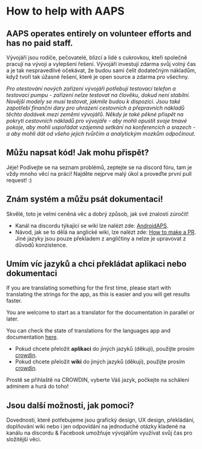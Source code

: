 # How to help with AAPS

## AAPS operates entirely on volunteer efforts and has no paid staff.

Vývojáři jsou rodiče, pečovatelé, blízcí a lidé s cukrovkou, kteří společně pracují na vývoji a vylepšení řešení. Vývojáři investují zdarma svůj volný čas a je tak nespravedlivé očekávat, že budou sami čelit dodatečným nákladům, když tvoří tak úžasné řešení, které je open source a zdarma pro všechny.

*Pro otestování nových zařízení vývojáři potřebují testovací telefon a testovací pumpu - zařízení nelze testovat na člověku, dokud není stabilní. Novější modely se musí testovat, jakmile budou k dispozici. Jsou také zapotřebí finanční dary pro uhrazení cestovních a přepravních nákladů těchto dodávek mezi zeměmi vývojářů. Někdy je také pěkné přispět na pokrytí cestovních nákladů pro vývojáře - aby mohli opustit svoje tmavé pokoje, aby mohli uspořádat vzájemná setkání na konferencích a srazech - a aby mohli dát od všeho jejich tvůrčím a analytickým mozkům odpočinout.*

## Můžu napsat kód! Jak mohu přispět?

Jéje! Podívejte se na seznam problémů, zeptejte se na discord fóru, tam je vždy mnoho věcí na práci! Najděte nejprve malý úkol a proveďte první pull request! :)

## Znám systém a můžu psát dokumentaci!

Skvělé, toto je velmi ceněná věc a dobrý způsob, jak své znalosti zúročit!

* Kanál na discordu týkající se wiki lze nalézt zde: [AndroidAPS](https://discord.gg/4fQUWHZ4Mw). 
* Návod, jak se to dělá na anglické wiki, lze nalézt zde: [How to make a PR](../make-a-PR.md). Jiné jazyky jsou pouze překladem z angličtiny a nelze je upravovat z důvodů konzistence.

## Umím víc jazyků a chci překládat aplikaci nebo dokumentaci

If you are translating something for the first time, please start with translating the strings for the app, as this is easier and you will get results faster.

You are welcome to start as a translator for the documentation in parallel or later.

You can check the state of translations for the languages app and documentation [here](../Administration/stateTranslations.md).

* Pokud chcete přeložit **aplikaci** do jiných jazyků (děkuji), použijte prosím [crowdin](https://crowdin.com/project/androidaps).
* Pokud chcete přeložit **wiki** do jiných jazyků (děkuji), použijte prosím [crowdin](https://crowdin.com/project/androidapsdocs). 

Prostě se přihlaště na CROWDIN, vyberte Váš jazyk, počkejte na schálení adminem a hurá do toho!

## Jsou další možnosti, jak pomoci?

Dovednosti, které potřebujeme jsou grafický design, UX design, překládání, doplňování wiki nebo i jen odpovídání na jednoduché otázky kladené na kanálu na discordu & Facebook umožňuje vývojářům využívat svůj čas pro složitější věci.